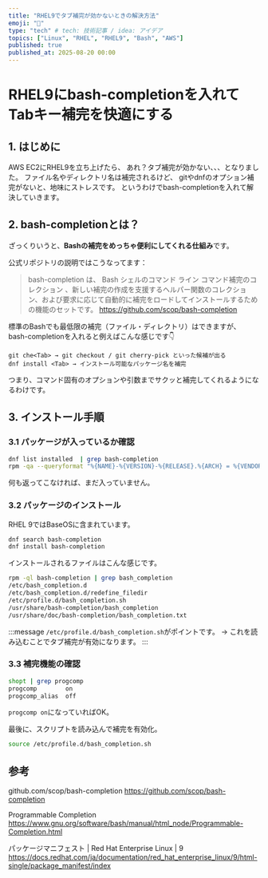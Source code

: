 ```yaml
---
title: "RHEL9でタブ補完が効かないときの解決方法"
emoji: "🐚"
type: "tech" # tech: 技術記事 / idea: アイデア
topics: ["Linux", "RHEL", "RHEL9", "Bash", "AWS"]
published: true
published_at: 2025-08-20 00:00
---
```


# RHEL9にbash-completionを入れてTabキー補完を快適にする

## 1. はじめに

AWS EC2にRHEL9を立ち上げたら、
あれ？タブ補完が効かない、、、となりました。
ファイル名やディレクトリ名は補完されるけど、
gitやdnfのオプション補完がないと、地味にストレスです。
というわけでbash-completionを入れて解決していきます。

## 2. bash-completionとは？
ざっくりいうと、**Bashの補完をめっちゃ便利にしてくれる仕組み**です。

公式リポジトリの説明ではこうなってます：
>bash-completion は、 Bash シェルのコマンド ライン コマンド補完のコレクション 、新しい補完の作成を支援するヘルパー関数のコレクション、および要求に応じて自動的に補完をロードしてインストールするための機能のセットです。
>https://github.com/scop/bash-completion

標準のBashでも最低限の補完（ファイル・ディレクトリ）はできますが、
bash-completionを入れると例えばこんな感じです👇
```
git che<Tab> → git checkout / git cherry-pick といった候補が出る
dnf install <Tab> → インストール可能なパッケージ名を補完
```

つまり、コマンド固有のオプションや引数までサクッと補完してくれるようになるわけです。

## 3. インストール手順

### 3.1 パッケージが入っているか確認

```bash
dnf list installed  | grep bash-completion
rpm -qa --queryformat "%{NAME}-%{VERSION}-%{RELEASE}.%{ARCH} = %{VENDOR}\n" | grep bash-completion
```
何も返ってこなければ、まだ入っていません。

### 3.2 パッケージのインストール

RHEL 9ではBaseOSに含まれています。
```bash
dnf search bash-completion
dnf install bash-completion
```

インストールされるファイルはこんな感じです。
```bash
rpm -ql bash-completion | grep bash_completion
/etc/bash_completion.d
/etc/bash_completion.d/redefine_filedir
/etc/profile.d/bash_completion.sh
/usr/share/bash-completion/bash_completion
/usr/share/doc/bash-completion/bash_completion.txt
```
:::message
`/etc/profile.d/bash_completion.sh`がポイントです。
→ これを読み込むことでタブ補完が有効になります。
:::

### 3.3 補完機能の確認

```bash
shopt | grep progcomp
progcomp        on
progcomp_alias  off
```
`progcomp on`になっていればOK。

最後に、スクリプトを読み込んで補完を有効化。
```bash
source /etc/profile.d/bash_completion.sh
```

## 参考

github.com/scop/bash-completion
https://github.com/scop/bash-completion

Programmable Completion
https://www.gnu.org/software/bash/manual/html_node/Programmable-Completion.html

パッケージマニフェスト | Red Hat Enterprise Linux | 9
https://docs.redhat.com/ja/documentation/red_hat_enterprise_linux/9/html-single/package_manifest/index